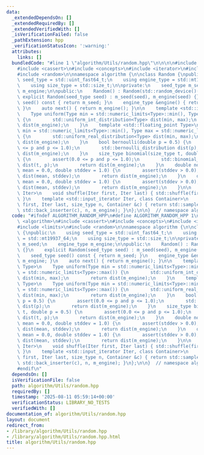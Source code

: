 ```yaml
---
data:
  _extendedDependsOn: []
  _extendedRequiredBy: []
  _extendedVerifiedWith: []
  _isVerificationFailed: false
  _pathExtension: hpp
  _verificationStatusIcon: ':warning:'
  attributes:
    links: []
  bundledCode: "#line 1 \"algorithm/Utils/random.hpp\"\n\n\n\n#include <algorithm>\n\
    #include <cassert>\n#include <concepts>\n#include <iterator>\n#include <limits>\n\
    #include <random>\n\nnamespace algorithm {\n\nclass Random {\npublic:\n    using\
    \ seed_type = std::uint_fast64_t;\n    using engine_type = std::mt19937_64;\n\
    \    using size_type = std::size_t;\n\nprivate:\n    seed_type m_seed;\n    engine_type\
    \ m_engine;\n\npublic:\n    Random() : Random(std::random_device()()) {}\n   \
    \ explicit Random(seed_type seed) : m_seed(seed), m_engine(seed) {}\n\n    seed_type\
    \ seed() const { return m_seed; }\n    engine_type &engine() { return m_engine;\
    \ }\n    auto next() { return m_engine(); }\n\n    template <std::integral Type>\n\
    \    Type uniform(Type min = std::numeric_limits<Type>::min(), Type max = std::numeric_limits<Type>::max())\
    \ {\n        std::uniform_int_distribution<Type> dist(min, max);\n        return\
    \ dist(m_engine);\n    }\n    template <std::floating_point Type>\n    Type uniform(Type\
    \ min = std::numeric_limits<Type>::min(), Type max = std::numeric_limits<Type>::max())\
    \ {\n        std::uniform_real_distribution<Type> dist(min, max);\n        return\
    \ dist(m_engine);\n    }\n    bool bernoulli(double p = 0.5) {\n        assert(0.0\
    \ <= p and p <= 1.0);\n        std::bernoulli_distribution dist(p);\n        return\
    \ dist(m_engine);\n    }\n    size_type binomial(size_type t, double p = 0.5)\
    \ {\n        assert(0.0 <= p and p <= 1.0);\n        std::binomial_distribution<size_type>\
    \ dist(t, p);\n        return dist(m_engine);\n    }\n    double normal(double\
    \ mean = 0.0, double stddev = 1.0) {\n        assert(stddev > 0.0);\n        std::normal_distribution<double>\
    \ dist(mean, stddev);\n        return dist(m_engine);\n    }\n    double lognormal(double\
    \ mean = 0.0, double stddev = 1.0) {\n        assert(stddev > 0.0);\n        std::lognormal_distribution<double>\
    \ dist(mean, stddev);\n        return dist(m_engine);\n    }\n\n    template <std::random_access_iterator\
    \ Iter>\n    void shuffle(Iter first, Iter last) { std::shuffle(first, last, m_engine);\
    \ }\n    template <std::input_iterator Iter, class Container>\n    auto sample(Iter\
    \ first, Iter last, size_type n, Container &c) { return std::sample(first, last,\
    \ std::back_inserter(c), n, m_engine); }\n};\n\n}  // namespace algorithm\n\n\n"
  code: "#ifndef ALGORITHM_RANDOM_HPP\n#define ALGORITHM_RANDOM_HPP 1\n\n#include\
    \ <algorithm>\n#include <cassert>\n#include <concepts>\n#include <iterator>\n\
    #include <limits>\n#include <random>\n\nnamespace algorithm {\n\nclass Random\
    \ {\npublic:\n    using seed_type = std::uint_fast64_t;\n    using engine_type\
    \ = std::mt19937_64;\n    using size_type = std::size_t;\n\nprivate:\n    seed_type\
    \ m_seed;\n    engine_type m_engine;\n\npublic:\n    Random() : Random(std::random_device()())\
    \ {}\n    explicit Random(seed_type seed) : m_seed(seed), m_engine(seed) {}\n\n\
    \    seed_type seed() const { return m_seed; }\n    engine_type &engine() { return\
    \ m_engine; }\n    auto next() { return m_engine(); }\n\n    template <std::integral\
    \ Type>\n    Type uniform(Type min = std::numeric_limits<Type>::min(), Type max\
    \ = std::numeric_limits<Type>::max()) {\n        std::uniform_int_distribution<Type>\
    \ dist(min, max);\n        return dist(m_engine);\n    }\n    template <std::floating_point\
    \ Type>\n    Type uniform(Type min = std::numeric_limits<Type>::min(), Type max\
    \ = std::numeric_limits<Type>::max()) {\n        std::uniform_real_distribution<Type>\
    \ dist(min, max);\n        return dist(m_engine);\n    }\n    bool bernoulli(double\
    \ p = 0.5) {\n        assert(0.0 <= p and p <= 1.0);\n        std::bernoulli_distribution\
    \ dist(p);\n        return dist(m_engine);\n    }\n    size_type binomial(size_type\
    \ t, double p = 0.5) {\n        assert(0.0 <= p and p <= 1.0);\n        std::binomial_distribution<size_type>\
    \ dist(t, p);\n        return dist(m_engine);\n    }\n    double normal(double\
    \ mean = 0.0, double stddev = 1.0) {\n        assert(stddev > 0.0);\n        std::normal_distribution<double>\
    \ dist(mean, stddev);\n        return dist(m_engine);\n    }\n    double lognormal(double\
    \ mean = 0.0, double stddev = 1.0) {\n        assert(stddev > 0.0);\n        std::lognormal_distribution<double>\
    \ dist(mean, stddev);\n        return dist(m_engine);\n    }\n\n    template <std::random_access_iterator\
    \ Iter>\n    void shuffle(Iter first, Iter last) { std::shuffle(first, last, m_engine);\
    \ }\n    template <std::input_iterator Iter, class Container>\n    auto sample(Iter\
    \ first, Iter last, size_type n, Container &c) { return std::sample(first, last,\
    \ std::back_inserter(c), n, m_engine); }\n};\n\n}  // namespace algorithm\n\n\
    #endif\n"
  dependsOn: []
  isVerificationFile: false
  path: algorithm/Utils/random.hpp
  requiredBy: []
  timestamp: '2025-08-11 05:59:14+00:00'
  verificationStatus: LIBRARY_NO_TESTS
  verifiedWith: []
documentation_of: algorithm/Utils/random.hpp
layout: document
redirect_from:
- /library/algorithm/Utils/random.hpp
- /library/algorithm/Utils/random.hpp.html
title: algorithm/Utils/random.hpp
---
```

